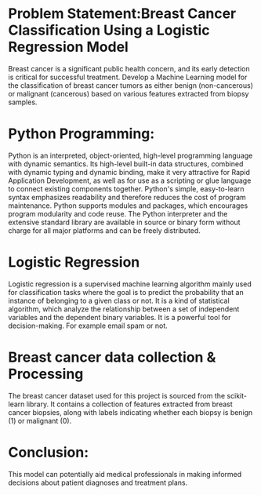 # Problem Statement:Breast Cancer Classification Using a Logistic Regression Model

Breast cancer is a significant public health concern, and its early detection is critical for successful treatment. Develop a Machine Learning model for the classification of breast cancer tumors as either benign (non-cancerous) or malignant (cancerous) based on various features extracted from biopsy samples.

# Python Programming:
Python is an interpreted, object-oriented, high-level programming language with dynamic semantics. Its high-level built-in data structures, combined with dynamic typing and dynamic binding, make it very attractive for Rapid Application Development, as well as for use as a scripting or glue language to connect existing components together. Python's simple, easy-to-learn syntax emphasizes readability and therefore reduces the cost of program maintenance. Python supports modules and packages, which encourages program modularity and code reuse. The Python interpreter and the extensive standard library are available in source or binary form without charge for all major platforms and can be freely distributed.


# Logistic Regression
Logistic regression is a supervised machine learning algorithm mainly used for classification tasks where the goal is to predict the probability that an instance of belonging to a given class or not. It is a kind of statistical algorithm, which analyze the relationship between a set of independent variables and the dependent binary variables. It is a powerful tool for decision-making. For example email spam or not. 


# Breast cancer data collection & Processing
The breast cancer dataset used for this project is sourced from the scikit-learn library. It contains a collection of features extracted from breast cancer biopsies, along with labels indicating whether each biopsy is benign (1) or malignant (0).


# Conclusion:
This model can potentially aid medical professionals in making informed decisions about patient diagnoses and treatment plans.
